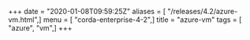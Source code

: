 +++
date = "2020-01-08T09:59:25Z"
aliases = [ "/releases/4.2/azure-vm.html",]
menu = [ "corda-enterprise-4-2",]
title = "azure-vm"
tags = [ "azure", "vm",]
+++

